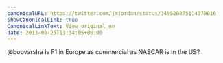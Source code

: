 ```yaml
---
canonicalURL: https://twitter.com/jmjordan/status/349520875114070016
ShowCanonicalLink: true
CanonicalLinkText: View original on
date: 2013-06-25T13:34:05+00:00
---
```

@bobvarsha Is F1 in Europe as commercial as NASCAR is in the US?